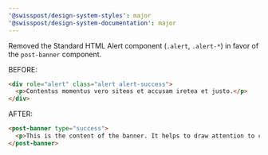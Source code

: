```yaml
---
'@swisspost/design-system-styles': major
'@swisspost/design-system-documentation': major
---
```


Removed the Standard HTML Alert component (`.alert`, `.alert-*`) in favor of the `post-banner` component.

BEFORE:

```html
<div role="alert" class="alert alert-success">
  <p>Contentus momentus vero siteos et accusam iretea et justo.</p>
</div>
```

AFTER:

```html
<post-banner type="success">
  <p>This is the content of the banner. It helps to draw attention to critical messages.</p>
</post-banner>
```
